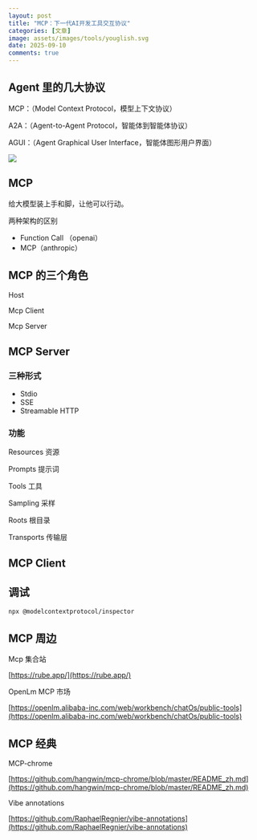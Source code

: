 ```yaml
---
layout: post
title: "MCP：下一代AI开发工具交互协议"
categories: [文章]
image: assets/images/tools/youglish.svg
date: 2025-09-10
comments: true
---
```


## Agent 里的几大协议
MCP：（Model Context Protocol，模型上下文协议）

A2A：（Agent-to-Agent Protocol，智能体到智能体协议）

AGUI：（Agent Graphical User Interface，智能体图形用户界面）

![](https://intranetproxy.alipay.com/skylark/lark/0/2025/gif/170066/1756718760855-de425b43-2a65-480d-a037-54f06d3562c7.gif)

## MCP
给大模型装上手和脚，让他可以行动。

两种架构的区别

+ Function Call （openai）
+ MCP（anthropic）



## MCP 的三个角色
Host 

Mcp Client

Mcp Server

## MCP Server
### 三种形式
+ Stdio
+ SSE
+ Streamable HTTP



### 功能
Resources 资源

Prompts 提示词

Tools 工具

Sampling 采样

Roots 根目录

Transports 传输层 

## MCP Client




## 调试
```bash
npx @modelcontextprotocol/inspector
```



## MCP 周边
Mcp 集合站

[https://rube.app/](https://rube.app/)

OpenLm MCP 市场

[https://openlm.alibaba-inc.com/web/workbench/chatOs/public-tools](https://openlm.alibaba-inc.com/web/workbench/chatOs/public-tools)



## MCP 经典
MCP-chrome

[https://github.com/hangwin/mcp-chrome/blob/master/README_zh.md](https://github.com/hangwin/mcp-chrome/blob/master/README_zh.md)

Vibe annotations

[https://github.com/RaphaelRegnier/vibe-annotations](https://github.com/RaphaelRegnier/vibe-annotations)

